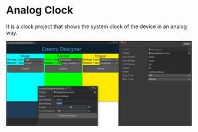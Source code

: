 # Analog Clock

It is a clock project that shows the system clock of the device in an analog way.

![ScreenShot](https://github.com/CihatCitak/Enemy-Desinger-Editor/blob/main/screenshot.png)
